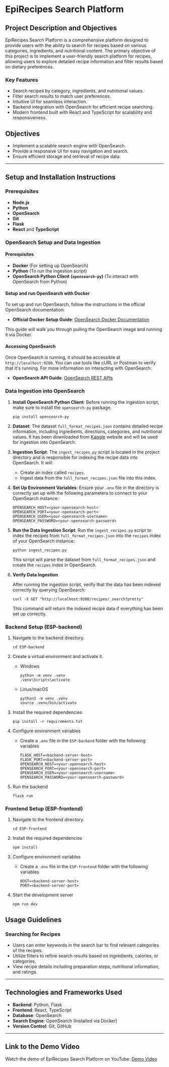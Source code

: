 # EpiRecipes Search Platform

## Project Description and Objectives

EpiRecipes Search Platform is a comprehensive platform designed to provide users with the ability to search for recipes based on various categories, ingredients, and nutritional content. The primary objective of this project is to implement a user-friendly search platform for recipes, allowing users to explore detailed recipe information and filter results based on dietary preferences.

### Key Features

- Search recipes by category, ingredients, and nutritional values.
- Filter search results to match user preferences.
- Intuitive UI for seamless interaction.
- Backend integration with OpenSearch for efficient recipe searching.
- Modern frontend built with React and TypeScript for scalability and responsiveness.

## Objectives

- Implement a scalable search engine with OpenSearch.
- Provide a responsive UI for easy navigation and search.
- Ensure efficient storage and retrieval of recipe data.

---

## Setup and Installation Instructions

### Prerequisites

- **Node.js**
- **Python**
- **OpenSearch**
- **Git**
- **Flask**
- **React** and **TypeScript**

### OpenSearch Setup and Data Ingestion

#### Prerequisites

- **Docker** (For setting up OpenSearch)
- **Python** (To run the ingestion script)
- **OpenSearch Python Client** **(`opensearch-py`)** (To interact with OpenSearch from Python)

#### Setup and run OpenSearch with Docker

To set up and run OpenSearch, follow the instructions in the official OpenSearch documentation:

- **Official Docker Setup Guide**: [OpenSearch Docker Documentation](https://opensearch.org/docs/latest/opensearch/install/docker/)

This guide will walk you through pulling the OpenSearch image and running it via Docker.

#### Accessing OpenSearch

Once OpenSearch is running, it should be accessible at `http://localhost:9200`. You can use tools like cURL or Postman to verify that it's running. For more information on interacting with OpenSearch:

- **OpenSearch API Guide**: [OpenSearch REST APIs](https://opensearch.org/docs/latest/api-reference/)

### Data Ingestion into OpenSearch

1. **Install OpenSearch Python Client**: Before running the ingestion script, make sure to install the `opensearch-py` package.

   ```
   pip install opensearch-py
   ```
2. **Dataset**: The dataset `full_format_recipes.json` contains detailed recipe information, including ingredients, directions, categories, and nutritional values. It has been downloaded from [Kaggle](https://www.kaggle.com/datasets/hugodarwood/epirecipes) website and will be used for ingestion into OpenSearch.
3. **Ingestion Script**: The `ingest_recipes.py` script is located in the project directory and is responsible for indexing the recipe data into OpenSearch. It will:

   - Create an index called `recipes`.
   - Ingest data from the `full_format_recipes.json` file into this index.
4. **Set Up Environment Variables**: Ensure your `.env` file in the directory is correctly set up with the following 		  parameters to connect to your OpenSearch instance:

   ```
   OPENSEARCH_HOST=<your-opensearch-host>
   OPENSEARCH_PORT=<your-opensearch-port>
   OPENSEARCH_USER=<your-opensearch-username>
   OPENSEARCH_PASSWORD=<your-opensearch-password>
   ```
5. **Run the Data Ingestion Script**: Run the `ingest_recipes.py` script to index the recipes from `full_format_recipes.json` into the `recipes` index of your OpenSearch instance:

   ```
   python ingest_recipes.py
   ```

   This script will parse the dataset from `full_format_recipes.json` and create the `recipes` index in OpenSearch.
6. **Verify Data Ingestion**

   After running the ingestion script, verify that the data has been indexed correctly by querying OpenSearch:

   ```
   curl -X GET "http://localhost:9200/recipes/_search?pretty"
   ```

   This command will return the indexed recipe data if everything has been set up correctly.

### Backend Setup (ESP-backend)

1. Navigate to the backend directory.

   ```
   cd ESP-backend
   ```
2. Create a virtual environment and activate it.

   - Windows

     ```
     python -m venv .venv
     .venv\Scripts\activate
     ```
   - Linux/macOS

     ```
     python3 -m venv .venv
     source .venv/bin/activate
     ```
3. Install the required dependencies

   ```
   pip install -r requirements.txt
   ```
4. Configure environment variables

   - Create a `.env` file in the `ESP-backend` folder with the following variables
     ```
     FLASK_HOST=<backend-server-host>
     FLASK_PORT=<backend-server-port>
     OPENSEARCH_HOST=<your-opensearch-host>
     OPENSEARCH_PORT=<your-opensearch-port>
     OPENSEARCH_USER=<your-opensearch-username>
     OPENSEARCH_PASSWORD=<your-opensearch-password>
     ```
5. Run the backend

   ```
   flask run 
   ```

### Frontend Setup (ESP-frontend)

1. Navigate to the frontend directory.

   ```
   cd ESP-frontend
   ```
2. Install the required dependencies

   ```
   npm install
   ```
3. Configure environment variables

   - Create a `.env` file in the `ESP-frontend` folder with the following variables
     ```
     HOST=<backend-server-host>
     PORT=<backend-server-port>
     ```
4. Start the development server

   ```
   npm run dev
   ```

## Usage Guidelines

### Searching for Recipes

- Users can enter keywords in the search bar to find relevant categories of the recipes.
- Utilize filters to refine search results based on ingredients, calories, or categories.
- View recipe details including preparation steps, nutritional information, and ratings.

---

## Technologies and Frameworks Used

- **Backend**: Python, Flask
- **Frontend**: React, TypeScript
- **Database**:  OpenSearch
- **Search Engine**: OpenSearch (Installed via Docker)
- **Version Control**: Git, GitHub

---

## Link to the Demo Video

Watch the demo of EpiRecipes Search Platform on YouTube: [Demo Video](https://youtu.be/5mTPSk8uYJU)

